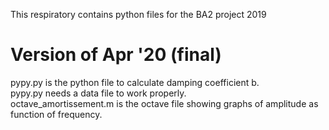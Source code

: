 This respiratory contains python files for the BA2 project 2019
# Version of Apr '20 (final)  
pypy.py is the python file to calculate damping coefficient b.  
pypy.py needs a data file to work properly.  
octave_amortissement.m is the octave file showing graphs of amplitude as function of frequency.  
